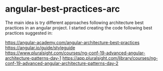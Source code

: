 # angular-best-practices-arc

The main idea is try different approaches following architecture best practices in an angular project. 
I started creating the code following best practices suggested in: 

https://angular-academy.com/angular-architecture-best-practices
https://angular.io/guide/styleguide
https://www.pluralsight.com/courses/ng-conf-19-advanced-angular-architecture-patterns-day-1
https://app.pluralsight.com/library/courses/ng-conf-19-advanced-angular-architecture-patterns-day-2


